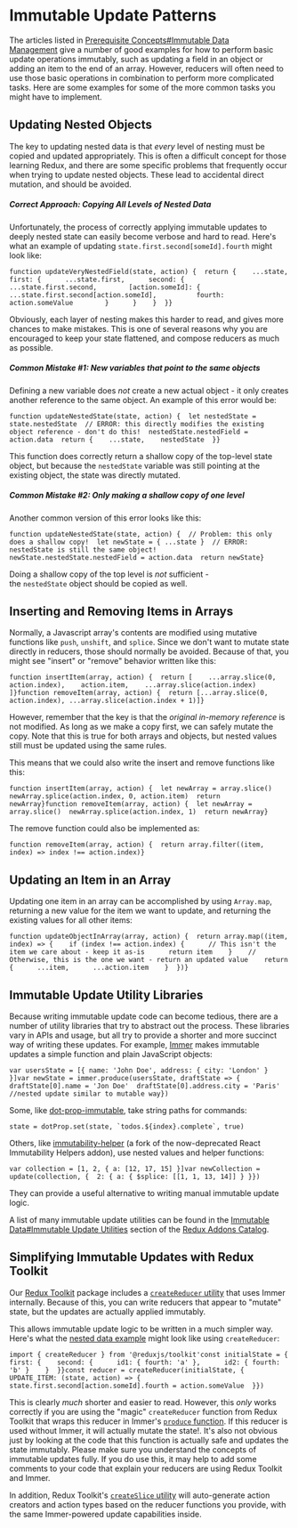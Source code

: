 # Immutable Update Patterns

The articles listed in [Prerequisite Concepts#Immutable Data Management](https://redux.js.org/usage/structuring-reducers/prerequisite-concepts#immutable-data-management) give a number of good examples for how to perform basic update operations immutably, such as updating a field in an object or adding an item to the end of an array. However, reducers will often need to use those basic operations in combination to perform more complicated tasks. Here are some examples for some of the more common tasks you might have to implement.

## Updating Nested Objects[​](https://redux.js.org/usage/structuring-reducers/immutable-update-patterns#updating-nested-objects "Direct link to heading")

The key to updating nested data is that *every* level of nesting must be copied and updated appropriately. This is often a difficult concept for those learning Redux, and there are some specific problems that frequently occur when trying to update nested objects. These lead to accidental direct mutation, and should be avoided.

##### Correct Approach: Copying All Levels of Nested Data[​](https://redux.js.org/usage/structuring-reducers/immutable-update-patterns#correct-approach-copying-all-levels-of-nested-data "Direct link to heading")

Unfortunately, the process of correctly applying immutable updates to deeply nested state can easily become verbose and hard to read. Here's what an example of updating `state.first.second[someId].fourth` might look like:

```
function updateVeryNestedField(state, action) {  return {    ...state,    first: {      ...state.first,      second: {        ...state.first.second,        [action.someId]: {          ...state.first.second[action.someId],          fourth: action.someValue        }      }    }  }}
```

Obviously, each layer of nesting makes this harder to read, and gives more chances to make mistakes. This is one of several reasons why you are encouraged to keep your state flattened, and compose reducers as much as possible.

##### Common Mistake #1: New variables that point to the same objects[​](https://redux.js.org/usage/structuring-reducers/immutable-update-patterns#common-mistake-1-new-variables-that-point-to-the-same-objects "Direct link to heading")

Defining a new variable does *not* create a new actual object - it only creates another reference to the same object. An example of this error would be:

```
function updateNestedState(state, action) {  let nestedState = state.nestedState  // ERROR: this directly modifies the existing object reference - don't do this!  nestedState.nestedField = action.data  return {    ...state,    nestedState  }}
```

This function does correctly return a shallow copy of the top-level state object, but because the `nestedState` variable was still pointing at the existing object, the state was directly mutated.

##### Common Mistake #2: Only making a shallow copy of one level[​](https://redux.js.org/usage/structuring-reducers/immutable-update-patterns#common-mistake-2-only-making-a-shallow-copy-of-one-level "Direct link to heading")

Another common version of this error looks like this:

```
function updateNestedState(state, action) {  // Problem: this only does a shallow copy!  let newState = { ...state }  // ERROR: nestedState is still the same object!  newState.nestedState.nestedField = action.data  return newState}
```

Doing a shallow copy of the top level is *not* sufficient - the `nestedState` object should be copied as well.

## Inserting and Removing Items in Arrays[​](https://redux.js.org/usage/structuring-reducers/immutable-update-patterns#inserting-and-removing-items-in-arrays "Direct link to heading")

Normally, a Javascript array's contents are modified using mutative functions like `push`, `unshift`, and `splice`. Since we don't want to mutate state directly in reducers, those should normally be avoided. Because of that, you might see "insert" or "remove" behavior written like this:

```
function insertItem(array, action) {  return [    ...array.slice(0, action.index),    action.item,    ...array.slice(action.index)  ]}function removeItem(array, action) {  return [...array.slice(0, action.index), ...array.slice(action.index + 1)]}
```

However, remember that the key is that the *original in-memory reference* is not modified. As long as we make a copy first, we can safely mutate the copy. Note that this is true for both arrays and objects, but nested values still must be updated using the same rules.

This means that we could also write the insert and remove functions like this:

```
function insertItem(array, action) {  let newArray = array.slice()  newArray.splice(action.index, 0, action.item)  return newArray}function removeItem(array, action) {  let newArray = array.slice()  newArray.splice(action.index, 1)  return newArray}
```

The remove function could also be implemented as:

```
function removeItem(array, action) {  return array.filter((item, index) => index !== action.index)}
```

## Updating an Item in an Array[​](https://redux.js.org/usage/structuring-reducers/immutable-update-patterns#updating-an-item-in-an-array "Direct link to heading")

Updating one item in an array can be accomplished by using `Array.map`, returning a new value for the item we want to update, and returning the existing values for all other items:

```
function updateObjectInArray(array, action) {  return array.map((item, index) => {    if (index !== action.index) {      // This isn't the item we care about - keep it as-is      return item    }    // Otherwise, this is the one we want - return an updated value    return {      ...item,      ...action.item    }  })}
```

## Immutable Update Utility Libraries[​](https://redux.js.org/usage/structuring-reducers/immutable-update-patterns#immutable-update-utility-libraries "Direct link to heading")

Because writing immutable update code can become tedious, there are a number of utility libraries that try to abstract out the process. These libraries vary in APIs and usage, but all try to provide a shorter and more succinct way of writing these updates. For example, [Immer](https://github.com/mweststrate/immer) makes immutable updates a simple function and plain JavaScript objects:

```
var usersState = [{ name: 'John Doe', address: { city: 'London' } }]var newState = immer.produce(usersState, draftState => {  draftState[0].name = 'Jon Doe'  draftState[0].address.city = 'Paris'  //nested update similar to mutable way})
```

Some, like [dot-prop-immutable](https://github.com/debitoor/dot-prop-immutable), take string paths for commands:

```
state = dotProp.set(state, `todos.${index}.complete`, true)
```

Others, like [immutability-helper](https://github.com/kolodny/immutability-helper) (a fork of the now-deprecated React Immutability Helpers addon), use nested values and helper functions:

```
var collection = [1, 2, { a: [12, 17, 15] }]var newCollection = update(collection, {  2: { a: { $splice: [[1, 1, 13, 14]] } }})
```

They can provide a useful alternative to writing manual immutable update logic.

A list of many immutable update utilities can be found in the [Immutable Data#Immutable Update Utilities](https://github.com/markerikson/redux-ecosystem-links/blob/master/immutable-data.md#immutable-update-utilities) section of the [Redux Addons Catalog](https://github.com/markerikson/redux-ecosystem-links).

## Simplifying Immutable Updates with Redux Toolkit[​](https://redux.js.org/usage/structuring-reducers/immutable-update-patterns#simplifying-immutable-updates-with-redux-toolkit "Direct link to heading")

Our [Redux Toolkit](https://redux-toolkit.js.org/) package includes a [`createReducer` utility](https://redux-toolkit.js.org/api/createReducer) that uses Immer internally. Because of this, you can write reducers that appear to "mutate" state, but the updates are actually applied immutably.

This allows immutable update logic to be written in a much simpler way. Here's what the [nested data example](https://redux.js.org/usage/structuring-reducers/immutable-update-patterns#correct-approach-copying-all-levels-of-nested-data) might look like using `createReducer`:

```
import { createReducer } from '@reduxjs/toolkit'const initialState = {  first: {    second: {      id1: { fourth: 'a' },      id2: { fourth: 'b' }    }  }}const reducer = createReducer(initialState, {  UPDATE_ITEM: (state, action) => {    state.first.second[action.someId].fourth = action.someValue  }})
```

This is clearly *much* shorter and easier to read. However, this *only* works correctly if you are using the "magic" `createReducer` function from Redux Toolkit that wraps this reducer in Immer's [`produce` function](https://immerjs.github.io/immer/produce). If this reducer is used without Immer, it will actually mutate the state!. It's also not obvious just by looking at the code that this function is actually safe and updates the state immutably. Please make sure you understand the concepts of immutable updates fully. If you do use this, it may help to add some comments to your code that explain your reducers are using Redux Toolkit and Immer.

In addition, Redux Toolkit's [`createSlice` utility](https://redux-toolkit.js.org/api/createSlice) will auto-generate action creators and action types based on the reducer functions you provide, with the same Immer-powered update capabilities inside.
